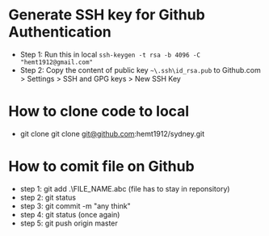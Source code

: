 # Generate SSH key for Github Authentication
- Step 1: Run this in local `ssh-keygen -t rsa -b 4096 -C "hemt1912@gmail.com"`
- Step 2: Copy the content of public key `~\.ssh\id_rsa.pub` to Github.com > Settings > SSH and GPG keys > New SSH Key

# How to clone code to local
- git clone git clone git@github.com:hemt1912/sydney.git

# How to comit file on Github
- step 1: git add .\FILE_NAME.abc (file has to stay in reponsitory)
- step 2: git status
- step 3: git commit -m "any think"
- step 4: git status (once again)
- step 5: git push origin master
